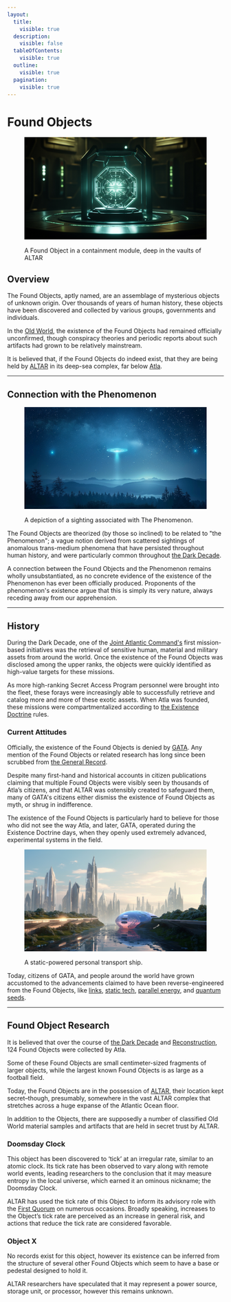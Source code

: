```yaml
---
layout:
  title:
    visible: true
  description:
    visible: false
  tableOfContents:
    visible: true
  outline:
    visible: true
  pagination:
    visible: true
---
```


# Found Objects

<figure><img src="../../.gitbook/assets/foundobjects.png" alt=""><figcaption><p>A Found Object in a containment module, deep in the vaults of ALTAR</p></figcaption></figure>

## Overview

The Found Objects, aptly named, are an assemblage of mysterious objects of unknown origin. Over thousands of years of human history, these objects have been discovered and collected by various groups, governments and individuals.

In the [Old World](../history/the-old-world.md), the existence of the Found Objects had remained officially unconfirmed, though conspiracy theories and periodic reports about such artifacts had grown to be relatively mainstream.

It is believed that, if the Found Objects do indeed exist, that they are being held by [ALTAR](../gata/institutions/altar.md) in its deep-sea complex, far below [Atla](../gata/key-locations/atla.md).

***

## Connection with the Phenomenon

<figure><img src="../../.gitbook/assets/the-phenomenon.png" alt="" width="563"><figcaption><p>A depiction of a sighting associated with The Phenomenon.</p></figcaption></figure>

The Found Objects are theorized (by those so inclined) to be related to "the Phenomenon"; a vague notion derived from scattered sightings of anomalous trans-medium phenomena that have persisted throughout human history, and were particularly common throughout [the Dark Decade](../history/the-dark-decade.md).&#x20;

A connection between the Found Objects and the Phenomenon remains wholly unsubstantiated, as no concrete evidence of the existence of the Phenomenon has ever been officially produced. Proponents of the phenomenon's existence argue that this is simply its very nature, always receding away from our apprehension.

***

## History

During the Dark Decade, one of the [Joint Atlantic Command's](../gata/history/the-joint-atlantic-command-jac.md) first mission-based initiatives was the retrieval of sensitive human, material and military assets from around the world. Once the existence of the Found Objects was disclosed among the upper ranks, the objects were quickly identified as high-value targets for these missions.

As more high-ranking Secret Access Program personnel were brought into the fleet, these forays were increasingly able to successfully retrieve and catalog more and more of these exotic assets. When Atla was founded, these missions were compartmentalized according to [the Existence Doctrine](../gata/military-and-defense/existence-doctrine.md) rules.

### Current Attitudes

Officially, the existence of the Found Objects is denied by [GATA](broken-reference). Any mention of the Found Objects or related research has long since been scrubbed from [the General Record](../gata/politics/the-general-record.md).

Despite many first-hand and historical accounts in citizen publications claiming that multiple Found Objects were visibly seen by thousands of Atla’s citizens, and that ALTAR was ostensibly created to safeguard them, many of GATA's citizens either dismiss the existence of Found Objects as myth, or shrug in indifference.

The existence of the Found Objects is particularly hard to believe for those who did not see the way Atla, and later, GATA, operated during the Existence Doctrine days, when they openly used extremely advanced, experimental systems in the field.

<figure><img src="../../.gitbook/assets/statics-0s8fg.png" alt="" width="563"><figcaption><p>A static-powered personal transport ship.</p></figcaption></figure>

Today, citizens of GATA, and people around the world have grown accustomed to the advancements claimed to have been reverse-engineered from the Found Objects, like [links](links.md), [static tech](statics.md), [parallel energy](parallel-energy.md), and [quantum seeds](quantum-seeds.md).

***

## **Found Object Research**

It is believed that over the course of [the Dark Decade](../history/the-dark-decade.md) and [Reconstruction](../history/the-reconstruction.md), 124 Found Objects were collected by Atla.

Some of these Found Objects are small centimeter-sized fragments of larger objects, while the largest known Found Objects is as large as a football field.

Today, the Found Objects are in the possession of [ALTAR](../gata/institutions/altar.md), their location kept secret–though, presumably, somewhere in the vast ALTAR complex that stretches across a huge expanse of the Atlantic Ocean floor.

In addition to the Objects, there are supposedly a number of classified Old World material samples and artifacts that are held in secret trust by ALTAR.

### **Doomsday Clock**

This object has been discovered to ‘tick’ at an irregular rate, similar to an atomic clock. Its tick rate has been observed to vary along with remote world events, leading researchers to the conclusion that it may measure entropy in the local universe, which earned it an ominous nickname; the Doomsday Clock.

ALTAR has used the tick rate of this Object to inform its advisory role with the [First Quorum](../gata/politics/governance.md#the-first-quorum) on numerous occasions. Broadly speaking, increases to the Object’s tick rate are perceived as an increase in general risk, and actions that reduce the tick rate are considered favorable.

### **Object X**

No records exist for this object, however its existence can be inferred from the structure of several other Found Objects which seem to have a base or pedestal designed to hold it.

ALTAR researchers have speculated that it may represent a power source, storage unit, or processor, however this remains unknown.
